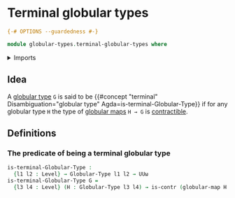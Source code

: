 # Terminal globular types

```agda
{-# OPTIONS --guardedness #-}

module globular-types.terminal-globular-types where
```

<details><summary>Imports</summary>

```agda
open import foundation.contractible-types
open import foundation.dependent-products-contractible-types
open import foundation.universe-levels

open import globular-types.globular-maps
open import globular-types.globular-types
```

</details>

## Idea

A [globular type](globular-types.globular-types.md) `G` is said to be
{{#concept "terminal" Disambiguation="globular type" Agda=is-terminal-Globular-Type}}
if for any globular type `H` the type of
[globular maps](globular-types.globular-maps.md) `H → G` is
[contractible](foundation-core.contractible-types.md).

## Definitions

### The predicate of being a terminal globular type

```agda
is-terminal-Globular-Type :
  {l1 l2 : Level} → Globular-Type l1 l2 → UUω
is-terminal-Globular-Type G =
  {l3 l4 : Level} (H : Globular-Type l3 l4) → is-contr (globular-map H G)
```

